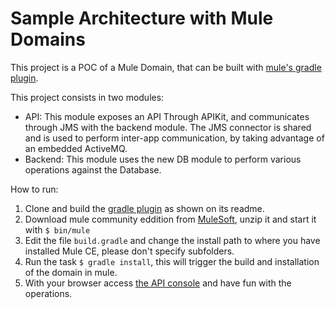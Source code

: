 Sample Architecture with Mule Domains
================================

This project is a POC of a Mule Domain, that can be built with [mule's gradle plugin](https://github.com/mulesoft-labs/mule-gradle-plugin).

This project consists in two modules:

  * API: This module exposes an API Through APIKit, and communicates through JMS with the backend module. The JMS connector is shared and is used to perform inter-app communication, by taking advantage of an embedded ActiveMQ.
  * Backend: This module uses the new DB module to perform various operations against the Database.

How to run:

  1. Clone and build the [gradle plugin](https://github.com/mulesoft-labs/mule-gradle-plugin) as shown on its readme.
  1. Download mule community eddition from [MuleSoft](http://www.mulesoft.org), unzip it and start it with `$ bin/mule`
  1. Edit the file `build.gradle` and change the install path to where you have installed Mule CE, please don't specify subfolders.
  1. Run the task `$ gradle install`, this will trigger the build and installation of the domain in mule.
  1. With your browser access [the API console](http://localhost:8081/api/console) and have fun with the operations.
 
  
